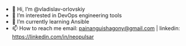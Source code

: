 - 👋 Hi, I’m @vladislav-orlovskiy
- 👀 I’m interested in DevOps engineering tools
- 🌱 I’m currently learning Ansible
- 📫 How to reach me email: painanguishagony@gmail.com | linkedin: https://linkedin.com/in/neopulsar

<!---
vladislav-orlovskiy/vladislav-orlovskiy is a ✨ special ✨ repository because its `README.md` (this file) appears on your GitHub profile.
You can click the Preview link to take a look at your changes.
--->

